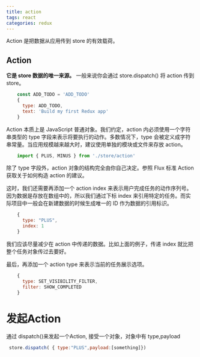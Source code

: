 ```yaml
---
title: action
tags: react
categories: redux
---
```

Action 是把数据从应用传到 store 的有效载荷。

<!-- more -->

## Action
**它是 store 数据的唯一来源。**
一般来说你会通过 store.dispatch() 将 action 传到 store。

``` js
    const ADD_TODO = 'ADD_TODO'
    {
      type: ADD_TODO,
      text: 'Build my first Redux app'
    }
```

Action 本质上是 JavaScript 普通对象。我们约定，action 内必须使用一个字符串类型的 type 字段来表示将要执行的动作。多数情况下，type 会被定义成字符串常量。当应用规模越来越大时，建议使用单独的模块或文件来存放 action。
```js
    import { PLUS, MINUS } from './store/action'
```
除了 type 字段外，action 对象的结构完全由你自己决定。参照 Flux 标准 Action 获取关于如何构造 action 的建议。

这时，我们还需要再添加一个 action index 来表示用户完成任务的动作序列号。因为数据是存放在数组中的，所以我们通过下标 index 来引用特定的任务。而实际项目中一般会在新建数据的时候生成唯一的 ID 作为数据的引用标识。
```js
    {
      type: "PLUS",
      index: 1
    }
```
我们应该尽量减少在 action 中传递的数据。比如上面的例子，传递 index 就比把整个任务对象传过去要好。

最后，再添加一个 action type 来表示当前的任务展示选项。
```js
    {
      type: SET_VISIBILITY_FILTER,
      filter: SHOW_COMPLETED
    }
```
# 发起Action
  通过 dispatch()来发起一个Action, 接受一个对象，对象中有 type,payload

  ```js
   store.dispatch( { type:"PLUS",payload:[something]})
  ```